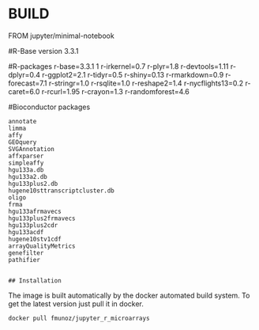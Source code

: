 # BUILD
FROM jupyter/minimal-notebook

#R-Base 
  version 3.3.1

#R-packages
    r-base=3.3.1 1
    r-irkernel=0.7
    r-plyr=1.8
    r-devtools=1.11
    r-dplyr=0.4
    r-ggplot2=2.1
    r-tidyr=0.5
    r-shiny=0.13
    r-rmarkdown=0.9
    r-forecast=7.1
    r-stringr=1.0
    r-rsqlite=1.0
    r-reshape2=1.4
    r-nycflights13=0.2
    r-caret=6.0
    r-rcurl=1.95
    r-crayon=1.3
    r-randomforest=4.6
    
#Bioconductor packages

    annotate
    limma
    affy
    GEOquery
    SVGAnnotation
    affxparser
    simpleaffy
    hgu133a.db
    hgu133a2.db
    hgu133plus2.db
    hugene10sttranscriptcluster.db
    oligo
    frma
    hgu133afrmavecs
    hgu133plus2frmavecs
    hgu133plus2cdr
    hgu133acdf
    hugene10stv1cdf
    arrayQualityMetrics
    genefilter
    pathifier
    
    
    ## Installation

The image is built automatically by the docker automated build system. To get
the latest version just pull it in docker.

```bash
docker pull fmunoz/jupyter_r_microarrays
```
